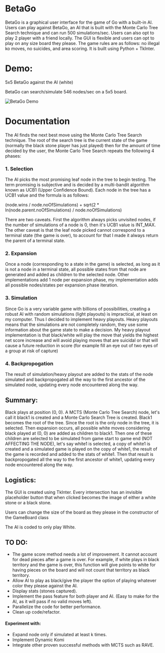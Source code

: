 # BetaGo
BetaGo is a graphical user interface for the game of Go with a built-in AI. Users can play against BetaGo, an AI that is built with the Monte Carlo Tree Search technique and can run 500 simulations/sec. Users can also opt to play 2 player with a friend locally. The GUI is flexible and users can opt to play on any size board they please. The game rules are as follows: no illegal ko moves, no suicides, and area scoring. It is built using Python + TkInter.

# Demo:
5x5 BetaGo against the AI (white)

BetaGo can search/simulate 546 nodes/sec on a 5x5 board.


![BetaGo Demo](https://raw.githubusercontent.com/meltahawy/meltahawy.github.io/master/img/BetaGo.png)

# Documentation

The AI finds the next best move using the Monte Carlo Tree Search technique. The root of the search tree is the current state of the game (normally the black stone player has just played) then for the amount of time decided by the user, the Monte Carlo Tree Search repeats the following 4 phases:

### 1. Selection

The AI picks the most promising leaf node in the tree to begin testing. The term promising is subjective and is decided by a multi-bandit algorithm known as UCB1 (Upper Confidence Bound). Each node in the tree has a UCB1 value and the formula is as follows:

(node.wins / node.noOfSimulations) + sqrt(2 * ln(node.parent.noOfSimulations) / node.noOfSimulations)

There are two caveats. First the algorithm always picks unvisited nodes, if the number of simulations of a node is 0, then it's UCB1 value is INT_MAX. The other caveat is that the leaf node picked cannot correspond to a terminal state (the game is over), to account for that I made it always return the parent of a terminal state.

### 2. Expansion

Once a node (corresponding to a state in the game) is selected, as long as it is not a node in a terminal state, all possible states from that node are generated and added as children to the selected node. Other implementations add 1 node per expansion phase, my implementation adds all possible nodes/states per expansion phase iteration.

### 3. Simulation

Since Go is a very variable game with billions of possibilities, creating a robust AI with random simulations (light playouts) is impractical, at least on my computer. Thus I decided to implement heavy playouts. Heavy playouts means that the simulations are not completely random, they use some information about the game state to make a decision. My heavy playout implementation is that black/white will play the move that yields the highest net score increase and will avoid playing moves that are suicidal or that will cause a future reduction in score (for example fill an eye out of two eyes of a group at risk of capture)

### 4. Backpropogation

The result of simulation/heavy playout are added to the stats of the node simulated and backpropogated all the way to the first ancestor of the simulated node, updating every node encountered along the way.


## Summary:

Black plays at position (0, 0). A MCTS (Monte Carlo Tree Search) node, let's call it black1 is created and a Monte Carlo Search Tree is created. Black1 becomes the root of the tree. Since the root is the only node in the tree, it is selected. Then expansion occurs, all possible white moves considering black played at (0, 0) are added as children to black1. Then one of these children are selected to be simulated from game start to game end (NOT AFFECTING THE NODE), let's say white1 is selected, a copy of white1 is created and a simulated game is played on the copy of white1, the result of the game is recorded and added to the stats of white1. Then that result is backpropogated all the way to the first ancestor of white1, updating every node encountered along the way.

## Logistics: 

The GUI is created using TkInter. Every intersection has an invisible placeholder button that when clicked becomes the image of either a white stone or a black stone.

Users can change the size of the board as they please in the constructor of the GameBoard class

The AI is coded to only play White. 

## TO DO:

- The game score method needs a lot of improvement. It cannot account for dead pieces after a game is over. For example, if white plays in black territory and the game is over, this function will give points to white for having pieces on the board and will not count that territory as black territory.
- Allow AI to play as black/give the player the option of playing whatever color they please against the AI.
- Display stats (stones captured).
- Implement the pass feature for both player and AI. (Easy to make for the AI, as it will pass if no valid moves left).
- Parallelize the code for better performance.
- Clean up code/refactor.
#### Experiment with: 
- Expand node only if simulated at least k times.
- Implement Dynamic Komi
- Integrate other proven successful methods with MCTS such as RAVE.
